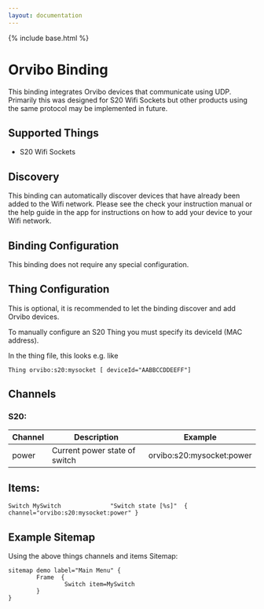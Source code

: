 ```yaml
---
layout: documentation
---
```


{% include base.html %}

# Orvibo Binding

This binding integrates Orvibo devices that communicate using UDP. Primarily this was designed for S20 Wifi Sockets but other products using the same protocol may be implemented in future.

## Supported Things

* S20 Wifi Sockets

## Discovery

This binding can automatically discover devices that have already been added to the Wifi network.  Please see the check your instruction manual or the help guide in the app for instructions on how to add your device to your Wifi network.

## Binding Configuration

This binding does not require any special configuration.

## Thing Configuration

This is optional, it is recommended to let the binding discover and add Orvibo devices.
 
To manually configure an S20 Thing you must specify its deviceId (MAC address). 
 
In the thing file, this looks e.g. like

```
Thing orvibo:s20:mysocket [ deviceId="AABBCCDDEEFF"]
```

## Channels

### S20:
|Channel | Description | Example  |
|------- | -------- | ---- |
|power	 | Current power state of switch | orvibo:s20:mysocket:power |



## Items:

```
Switch MySwitch              "Switch state [%s]"  { channel="orvibo:s20:mysocket:power" }
```

## Example Sitemap

Using the above things channels and items 
Sitemap:

```
sitemap demo label="Main Menu" {
        Frame  {
                Switch item=MySwitch 
        }
}
```